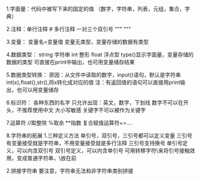 1.字面量：代码中被写下来的固定的值
（数字，字符串，列表，元组，集合，字典）

2.注释：单行注释  # 
       多行注释 一对三个双引号  """ """

3.变量： 变量名=变量值
         变量无类型，变量存储的数据有类型

4.数据类型：
string 字符串
int 整形
float 浮点型
type()显示字面量，变量存储的数据的类型
可直接在print中输出，也可用变量储存结果

5.数据类型转换：
原因：从文件中读取的数字，input()语句，默认是字符串
int(x),float(),str(),将x转化成对应的值
注：有返回值的语句可以直接用print输出，也可以用变量储存

6.标识符：
各种东西的名字
只允许出现：英文，数字，下划线
数字不可以在开头，不推荐使用中文
大小写敏感
关键字不可以被作为关键字

7.运算符
 //取整除
%取余
**指数
复合赋值运算符+=....

8.字符串的拓展
 1.三种定义方法
单引号，双引号，三引号都可以定义变量
三引号有变量接受就是字符串，不用变量接受就是多行注释
三引号支持换号
单引号定义，可以内含双引号
双引号定义，可以内含单引号
可用转移字符\来将引号接触效用，变成普通字符串，\放在前

 2.拼接字符串
 要注意，字符串无法和非字符串类别拼接
